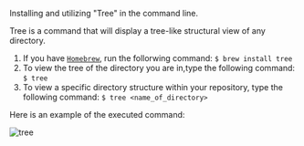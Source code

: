 Installing and utilizing "Tree" in the command line.

Tree is a command that will display a tree-like structural view of any directory. 

1. If you have [`Homebrew`](http://brew.sh/), run the follorwing command:
`$ brew install tree`
2. To view the tree of the directory you are in,type the following command: 
`$ tree`
3. To view a specific directory structure within your repository, type the following command:
`$ tree <name_of_directory>`

Here is an example of the executed command:

![tree](http://media.tumblr.com/tumblr_kw3q74SliP1qzr9bl.png)
